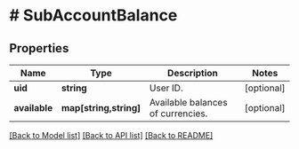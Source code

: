 # # SubAccountBalance

## Properties

Name | Type | Description | Notes
------------ | ------------- | ------------- | -------------
**uid** | **string** | User ID. | [optional] 
**available** | **map[string,string]** | Available balances of currencies. | [optional] 

[[Back to Model list]](../../README.md#documentation-for-models) [[Back to API list]](../../README.md#documentation-for-api-endpoints) [[Back to README]](../../README.md)
